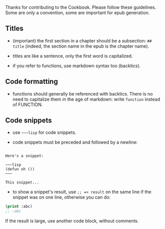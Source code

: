 Thanks for contributing to the Cookbook. Please follow these
guidelines. Some are only a convention, some are important for epub
generation.

## Titles

- (important) the first section in a chapter should be a subsection: `## title` (indeed, the section name in the epub is the chapter name).

- titles are like a sentence, only the first word is capitalized.

- if you refer to functions, use markdown syntax too (backtics).


## Code formatting

- functions should generally be referenced with backtics. There is no need to capitalize them in the age of markdown: write `function` instead of FUNCTION.

## Code snippets

- use `~~~lisp` for code snippets.

- code snippets must be preceded and followed by a newline:

```

Here's a snippet:

~~~lisp
(defun oh ())
~~~

This snippet...
```

- to show a snippet's result, use `;; => result` on the same line if the snippet was on one line, otherwise you can do:

~~~lisp
(print :abc)
;; :abc
~~~

If the result is large, use another code block, without comments.

